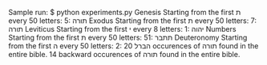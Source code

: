 Sample run:
    $ python experiments.py 
    Genesis
    Starting from the first ת every 50 letters:
    5: תורה
    Exodus
    Starting from the first ת every 50 letters:
    7: תורה
    Leviticus
    Starting from the first י every 8 letters:
    1: יהוה
    Numbers
    Starting from the first ת every 50 letters:
    51: תתבר
    Deuteronomy
    Starting from the first ה every 50 letters:
    2: הברל
    20 occurences of תורה found in the entire bible.
    14 backward occurences of תורה found in the entire bible.
